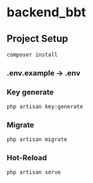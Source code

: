 # backend_bbt

## Project Setup

```sh
composer install
```

### .env.example -> .env

### Key generate

```sh
php artisan key:generate
```

### Migrate

```sh
php artisan migrate
```

### Hot-Reload

```sh
php artisan serve
```

